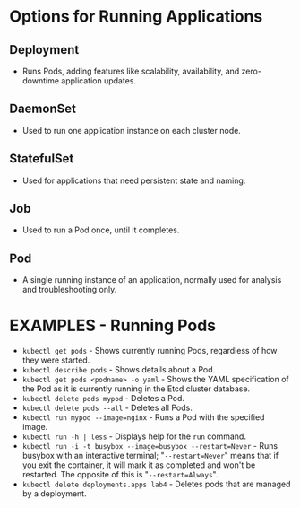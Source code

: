 # Options for Running Applications

## Deployment
- Runs Pods, adding features like scalability, availability, and zero-downtime application updates.

## DaemonSet
- Used to run one application instance on each cluster node.

## StatefulSet
- Used for applications that need persistent state and naming.

## Job
- Used to run a Pod once, until it completes.

## Pod
- A single running instance of an application, normally used for analysis and troubleshooting only.

# EXAMPLES - Running Pods

- `kubectl get pods` - Shows currently running Pods, regardless of how they were started.
- `kubectl describe pods` - Shows details about a Pod.
- `kubectl get pods <podname> -o yaml` - Shows the YAML specification of the Pod as it is currently running in the Etcd cluster database.
- `kubectl delete pods mypod` - Deletes a Pod.
- `kubectl delete pods --all` - Deletes all Pods.
- `kubectl run mypod --image=nginx` - Runs a Pod with the specified image.
- `kubectl run -h | less` - Displays help for the `run` command.
- `kubectl run -i -t busybox --image=busybox --restart=Never` - Runs busybox with an interactive terminal; "`--restart=Never`" means that if you exit the container, it will mark it as completed and won't be restarted. The opposite of this is "`--restart=Always`".
- `kubectl delete deployments.apps lab4` - Deletes pods that are managed by a deployment.

